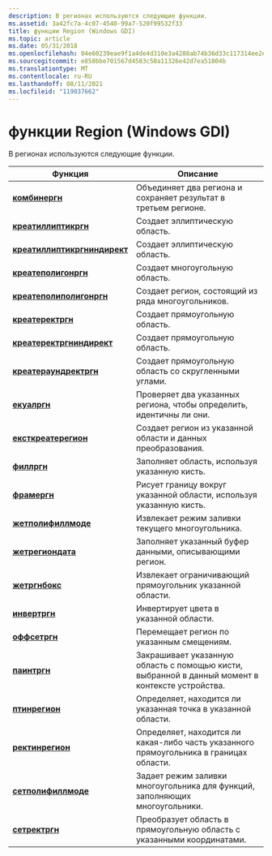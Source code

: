 ```yaml
---
description: В регионах используются следующие функции.
ms.assetid: 3a42fc7a-4c07-4540-99a7-520f99532f33
title: функции Region (Windows GDI)
ms.topic: article
ms.date: 05/31/2018
ms.openlocfilehash: 04e60239eae9f1a4de4d310e3a4288ab74b36d33c117314ee2e5356f4a7c0a5e
ms.sourcegitcommit: e858bbe701567d4583c50a11326e42d7ea51804b
ms.translationtype: MT
ms.contentlocale: ru-RU
ms.lasthandoff: 08/11/2021
ms.locfileid: "119037662"
---
```

# <a name="region-functions-windows-gdi"></a>функции Region (Windows GDI)

В регионах используются следующие функции.



| Функция                                                       | Описание                                                                                  |
|----------------------------------------------------------------|----------------------------------------------------------------------------------------------|
| [**комбинергн**](/windows/desktop/api/Wingdi/nf-wingdi-combinergn)                               | Объединяет два региона и сохраняет результат в третьем регионе.                                |
| [**креатиллиптикргн**](/windows/desktop/api/Wingdi/nf-wingdi-createellipticrgn)                 | Создает эллиптическую область.                                                                |
| [**креатиллиптикргниндирект**](/windows/desktop/api/Wingdi/nf-wingdi-createellipticrgnindirect) | Создает эллиптическую область.                                                                |
| [**креатеполигонргн**](/windows/desktop/api/Wingdi/nf-wingdi-createpolygonrgn)                   | Создает многоугольную область.                                                                  |
| [**креатеполиполигонргн**](/windows/desktop/api/Wingdi/nf-wingdi-createpolypolygonrgn)           | Создает регион, состоящий из ряда многоугольников.                                         |
| [**креатеректргн**](/windows/desktop/api/Wingdi/nf-wingdi-createrectrgn)                         | Создает прямоугольную область.                                                                |
| [**креатеректргниндирект**](/windows/desktop/api/Wingdi/nf-wingdi-createrectrgnindirect)         | Создает прямоугольную область.                                                                |
| [**креатераундректргн**](/windows/desktop/api/Wingdi/nf-wingdi-createroundrectrgn)               | Создает прямоугольную область со скругленными углами.                                           |
| [**екуалргн**](/windows/desktop/api/Wingdi/nf-wingdi-equalrgn)                                   | Проверяет два указанных региона, чтобы определить, идентичны ли они.                    |
| [**ексткреатерегион**](/windows/desktop/api/Wingdi/nf-wingdi-extcreateregion)                     | Создает регион из указанной области и данных преобразования.                          |
| [**филлргн**](/windows/desktop/api/Wingdi/nf-wingdi-fillrgn)                                     | Заполняет область, используя указанную кисть.                                                 |
| [**фрамергн**](/windows/desktop/api/Wingdi/nf-wingdi-framergn)                                   | Рисует границу вокруг указанной области, используя указанную кисть.                     |
| [**жетполифиллмоде**](/windows/desktop/api/Wingdi/nf-wingdi-getpolyfillmode)                     | Извлекает режим заливки текущего многоугольника.                                                     |
| [**жетрегиондата**](/windows/desktop/api/Wingdi/nf-wingdi-getregiondata)                         | Заполняет указанный буфер данными, описывающими регион.                                    |
| [**жетргнбокс**](/windows/desktop/api/Wingdi/nf-wingdi-getrgnbox)                                 | Извлекает ограничивающий прямоугольник указанной области.                                    |
| [**инвертргн**](/windows/desktop/api/Wingdi/nf-wingdi-invertrgn)                                 | Инвертирует цвета в указанной области.                                                  |
| [**оффсетргн**](/windows/desktop/api/Wingdi/nf-wingdi-offsetrgn)                                 | Перемещает регион по указанным смещениям.                                                     |
| [**паинтргн**](/windows/desktop/api/Wingdi/nf-wingdi-paintrgn)                                   | Закрашивает указанную область с помощью кисти, выбранной в данный момент в контексте устройства.   |
| [**птинрегион**](/windows/desktop/api/Wingdi/nf-wingdi-ptinregion)                               | Определяет, находится ли указанная точка в указанной области.                       |
| [**ректинрегион**](/windows/desktop/api/Wingdi/nf-wingdi-rectinregion)                           | Определяет, находится ли какая-либо часть указанного прямоугольника в границах области. |
| [**сетполифиллмоде**](/windows/desktop/api/Wingdi/nf-wingdi-setpolyfillmode)                     | Задает режим заливки многоугольника для функций, заполняющих многоугольники.                                 |
| [**сетректргн**](/windows/desktop/api/Wingdi/nf-wingdi-setrectrgn)                               | Преобразует область в прямоугольную область с указанными координатами.                  |



 

 

 



